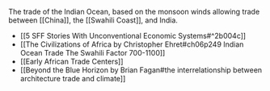 The trade of the Indian Ocean, based on the monsoon winds allowing trade between [[China]], the [[Swahili Coast]], and India. 

- [[5 SFF Stories With Unconventional Economic Systems#^2b004c]]
- [[The Civilizations of Africa by Christopher Ehret#ch06p249 Indian Ocean Trade The Swahili Factor 700-1100]]
- [[Early African Trade Centers]]
- [[Beyond the Blue Horizon by Brian Fagan#the interrelationship between architecture trade and climate]]